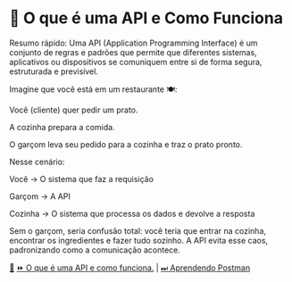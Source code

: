 # 📌 O que é uma API e Como Funciona

Resumo rápido:
Uma API (Application Programming Interface) é um conjunto de regras e padrões que permite que diferentes sistemas, aplicativos ou dispositivos se comuniquem entre si de forma segura, estruturada e previsível.

Imagine que você está em um restaurante 🍽️:

Você (cliente) quer pedir um prato.

A cozinha prepara a comida.

O garçom leva seu pedido para a cozinha e traz o prato pronto.

Nesse cenário:

Você → O sistema que faz a requisição

Garçom → A API

Cozinha → O sistema que processa os dados e devolve a resposta

Sem o garçom, seria confusão total: você teria que entrar na cozinha, encontrar os ingredientes e fazer tudo sozinho.
A API evita esse caos, padronizando como a comunicação acontece.







[🏡](https://github.com/pcfelias65-code/Automation/blob/Introdu%C3%A7%C3%A3o/README.md)  [⏩ O que é uma API e como funciona.](https://github.com/pcfelias65-code/Automation/blob/Introdu%C3%A7%C3%A3o/0001%20-%20O%20que%20%C3%A9%20uma%20API%20e%20como%20Funciona.md)  |  [⏭ Aprendendo Postman](https://github.com/pcfelias65-code/Automation/blob/Introdu%C3%A7%C3%A3o/README.md)
